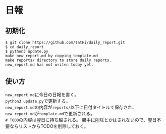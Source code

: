 # 日報
## 初期化
```
$ git clone https://github.com/tatHi/daily_report.git
$ cd daily_report
$ python3 update.py
make new_report.md by copying template.md
make reports/ directory to store daily reports.
new_report.md has not writen today yet.
```

## 使い方
`new_report.md`に今日の日報を書く。  
`python3 update.py`で更新する。  
`new_report.md`の内容が`reports/`以下に日付タイトルで保存され、`new_report.md`が`template.md`で更新される。  
`# TODO`の内容は翌日に持ち越される。 
勝手に削除とかはされないので、翌日不要ならリストからTODOを削除しておく。 
